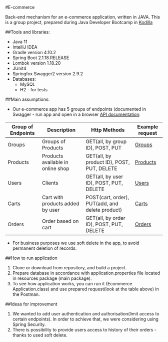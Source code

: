 #E-commerce

Back-end mechanism for an e-commerce application, written in JAVA. This is a group project, prepared during Java Developer Bootcamp in [Kodilla](http://kodilla.com)

##Tools and libraries:

- Java 11
- IntelliJ IDEA
- Gradle version 4.10.2
- Spring Boot 2.1.18.RELEASE
- Lombok version 1.18.20
- JUnit4
- Springfox Swagger2 version 2.9.2
- Databases:
	- MySQL
	- H2 - for tests

##Main assumptions:

- Our e-commerce app has 5 groups of endpoints (documented in Swagger - run app and open in a browser [API documentation](http://localhost:8080/swagger-ui.html):

|Group of Endpoints|Description                      |Http Methods                                   |Example request             |
|------------------|---------------------------------|-----------------------------------------------|----------------------------|
|Groups            |Groups of Products               |GET(all, by group ID), POST, PUT               |[Groups](docs/GROUPS.md)    |
|Products          |Products available in online shop|GET(all, by product ID), POST, PUT, DELETE     |[Products](docs/PRODUCTS.md)|
|Users             |Clients                          |GET(all, by user ID), POST, PUT, DELETE        |[Users](docs/USERS.md)      |
|Carts             |Cart with products added by user |POST(cart, order), PUT(add, and delete product)|[Carts](docs/CARTS.md)      |
|Orders            |Order based on cart              |GET(all, by order ID), POST, PUT, DELETE       |[Orders](docs/ORDERS.md)    |

- For business purposes we use soft delete in the app, to avoid permanent deletion of records.

##How to run application

1. Clone or download from repository, and build a project.
2. Prepare database in accordance with application.properties file located in resources package (main package).
3. To see how application works, you can run it (Ecommerce Application.class) and use prepared request(look at the table above) in the Postman.

##Ideas for improvement

1. We wanted to add user authentication and authorisation(limit access to certain endpoints). In order to achieve that, we were considering using Spring Security.
2. There is possibility to provide users access to history of their orders - thanks to used soft delete.
